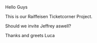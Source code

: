 Hello Guys

This is our Raiffeisen Ticketcorner Project.

Should we invite Jeffrey aswell?

Thanks and greets 
Luca
